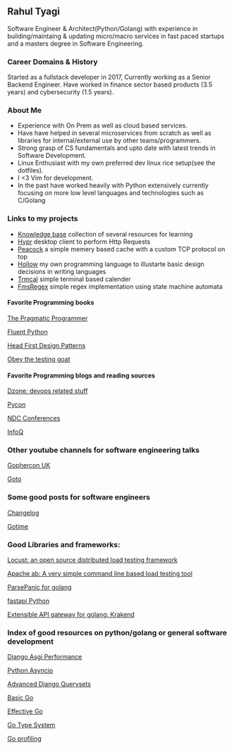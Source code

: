 ## Rahul Tyagi

Software Engineer & Architect(Python/Golang) with experience in building/maintaing & updating micro/macro services in fast paced startups and a masters degree in Software Engineering. 

### Career Domains & History
Started as a fullstack developer in 2017, Currently working as a Senior Backend Engineer. Have worked in finance sector based products (3.5 years) and cybersecurity (1.5 years).

### About Me
- Experience with On Prem as well as cloud based services.
- Have have helped in several microservices from scratch as well as libraries for internal/external use by other teams/programmers.
- Strong grasp of CS fundamentals and upto date with latest trends in Software Development. 
- Linux Enthusiast with my own preferred dev linux rice setup(see the dotfiles).
- I <3 Vim for development.
- In the past have worked heavily with Python extensively currently focusing on more low level languages and technologies such as C/Golang

### Links to my projects
- [Knowledge base](https://github.com/dropdevrahul/knowledge-base) collection of several resources for learning
- [Hypr](https://github.com/dropdevrahul/hypr) desktop client to perform Http Requests
- [Peacock](https://github.com/dropdevrahul/peacock) a simple memery based cache with a custom TCP protocol on top
- [Hollow](https://github.com/dropdevrahul/hollow) my own programming language to illustarte basic design decisions in writing languages
- [Trmcal](https://github.com/dropdevrahul/termcal) simple terminal based calender
- [FmsRegex](https://github.com/dropdevrahul/fmsregex) simple regex implementation using state machine automata

#### Favorite Programming books

[The Pragmatic Programmer](https://www.oreilhttps://dropdevrahul.github.io/ly.com/library/view/the-pragmatic-programmer/9780135956977/)

[Fluent Python](https://www.oreilly.com/library/view/fluent-python/9781491946237/)

[Head First Design Patterns](https://www.oreilly.com/library/view/head-first-design/0596007124/)

[Obey the testing goat](https://www.obeythetestinggoat.com/)

#### Favorite Programming blogs and reading sources

[Dzone: devops related stuff](https://dzone.com/)

[Pycon](https://pycon.org/)

[NDC Conferences](https://www.youtube.com/channel/UCTdw38Cw6jcm0atBPA39a0Q)

[InfoQ](https://www.youtube.com/channel/UCkQX1tChV7Z7l1LFF4L9j_g)

### Other youtube channels for software engineering talks

[Gophercon UK](https://www.youtube.com/channel/UC9ZNrGdT2aAdrNbX78lbNlQ)

[Goto](https://www.youtube.com/c/GotoConferences/featured)

### Some good posts for software engineers

[Changelog](https://podcasts.google.com/feed/aHR0cHM6Ly9jaGFuZ2Vsb2cuY29tL3BvZGNhc3QvZmVlZA?sa=X&ved=2ahUKEwiUjMKY5fbyAhUo2zgGHcLHB94Q9sEGegQIARAD)

[Gotime](https://podcasts.google.com/feed/aHR0cHM6Ly9jaGFuZ2Vsb2cuY29tL2dvdGltZS9mZWVk?sa=X&ved=2ahUKEwiUjMKY5fbyAhUo2zgGHcLHB94Q9sEGegQIARAC)


### Good Libraries and frameworks:

[Locust: an open source distributed load testing framework](https://docs.locust.io/en/stable/what-is-locust.html)

[Apache ab: A very simple command line based load testing tool](https://httpd.apache.org/docs/2.4/programs/ab.html)

[ParsePanic for golang](https://github.com/maruel/panicparse)

[fastapi Python](https://github.com/tiangolo/fastapi)

[Extensible API gateway for golang: Krakend](https://github.com/krakendio/krakend-ce)


### Index of good resources on python/golang or general software development

[Django Asgi Performance](https://arunrocks.com/a-guide-to-asgi-in-django-30-and-its-performance/)

[Python Asyncio](https://youtu.be/F19R_M4Nay4)

[Advanced Django Querysets](https://youtu.be/5y7vU52jOiQ)

[Basic Go](https://www.youtube.com/c/GolangDojo)

[Effective Go](https://go.dev/doc/effective_go)

[Go Type System](https://go101.org/article/type-system-overview.html)

[Go profiling](https://youtu.be/nok0aYiGiYA)



